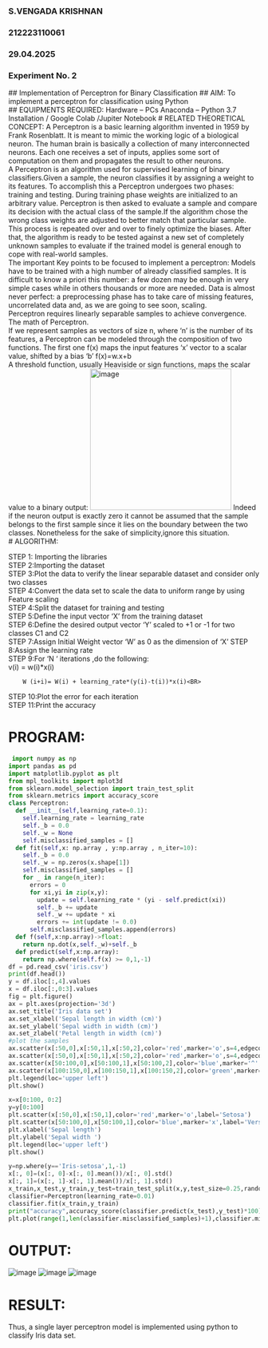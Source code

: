 <H3>S.VENGADA KRISHNAN</H3>
<H3>212223110061</H3>
<H3>29.04.2025</H3>
<H3>Experiment No. 2 </H3>
## Implementation of Perceptron for Binary Classification
## AIM:
To implement a perceptron for classification using Python<BR>
## EQUIPMENTS REQUIRED:
Hardware – PCs
Anaconda – Python 3.7 Installation / Google Colab /Jupiter Notebook
# RELATED THEORETICAL CONCEPT:
A Perceptron is a basic learning algorithm invented in 1959 by Frank Rosenblatt. It is meant to mimic the working logic of a biological neuron. The human brain is basically a collection of many interconnected neurons. Each one receives a set of inputs, applies some sort of computation on them and propagates the result to other neurons.<BR>
A Perceptron is an algorithm used for supervised learning of binary classifiers.Given a sample, the neuron classifies it by assigning a weight to its features. To accomplish this a Perceptron undergoes two phases: training and testing. During training phase weights are initialized to an arbitrary value. Perceptron is then asked to evaluate a sample and compare its decision with the actual class of the sample.If the algorithm chose the wrong class weights are adjusted to better match that particular sample. This process is repeated over and over to finely optimize the biases. After that, the algorithm is ready to be tested against a new set of completely unknown samples to evaluate if the trained model is general enough to cope with real-world samples.<BR>
The important Key points to be focused to implement a perceptron:
Models have to be trained with a high number of already classified samples. It is difficult to know a priori this number: a few dozen may be enough in very simple cases while in others thousands or more are needed.
Data is almost never perfect: a preprocessing phase has to take care of missing features, uncorrelated data and, as we are going to see soon, scaling.<BR>
Perceptron requires linearly separable samples to achieve convergence.
The math of Perceptron. <BR>
If we represent samples as vectors of size n, where ‘n’ is the number of its features, a Perceptron can be modeled through the composition of two functions. The first one f(x) maps the input features  ‘x’  vector to a scalar value, shifted by a bias ‘b’
f(x)=w.x+b
 <BR>
A threshold function, usually Heaviside or sign functions, maps the scalar value to a binary output:
<img width="283" alt="image" src="https://github.com/Lavanyajoyce/Ex-2--NN/assets/112920679/c6d2bd42-3ec1-42c1-8662-899fa450f483">
Indeed if the neuron output is exactly zero it cannot be assumed that the sample belongs to the first sample since it lies on the boundary between the two classes. Nonetheless for the sake of simplicity,ignore this situation.<BR>
# ALGORITHM:



STEP 1: Importing the libraries<BR>
STEP 2:Importing the dataset<BR>
STEP 3:Plot the data to verify the linear separable dataset and consider only two classes<BR>
STEP 4:Convert the data set to scale the data to uniform range by using Feature scaling<BR>
STEP 4:Split the dataset for training and testing<BR>
STEP 5:Define the input vector ‘X’ from the training dataset<BR>
STEP 6:Define the desired output vector ‘Y’ scaled to +1 or -1 for two classes C1 and C2<BR>
STEP 7:Assign Initial Weight vector ‘W’ as 0 as the dimension of ‘X’
STEP 8:Assign the learning rate<BR>
STEP 9:For ‘N ‘ iterations ,do the following:<BR>
        v(i) = w(i)*x(i)<BR>
        
        W (i+i)= W(i) + learning_rate*(y(i)-t(i))*x(i)<BR>
STEP 10:Plot the error for each iteration <BR>
STEP 11:Print the accuracy<BR>


# PROGRAM:



```python
 import numpy as np
import pandas as pd
import matplotlib.pyplot as plt
from mpl_toolkits import mplot3d
from sklearn.model_selection import train_test_split
from sklearn.metrics import accuracy_score
class Perceptron:
  def __init__(self,learning_rate=0.1):
    self.learning_rate = learning_rate
    self._b = 0.0
    self._w = None
    self.misclassified_samples = []
  def fit(self,x: np.array , y:np.array , n_iter=10):
    self._b = 0.0
    self._w = np.zeros(x.shape[1])
    self.misclassified_samples = []
    for _ in range(n_iter):
      errors = 0
      for xi,yi in zip(x,y):
        update = self.learning_rate * (yi - self.predict(xi))
        self._b += update 
        self._w += update * xi
        errors += int(update != 0.0)
      self.misclassified_samples.append(errors)
  def f(self,x:np.array)->float:
    return np.dot(x,self._w)+self._b
  def predict(self,x:np.array):
    return np.where(self.f(x) >= 0,1,-1)
df = pd.read_csv('iris.csv')
print(df.head())
y = df.iloc[:,4].values
x = df.iloc[:,0:3].values
fig = plt.figure()
ax = plt.axes(projection='3d')
ax.set_title('Iris data set')
ax.set_xlabel('Sepal length in width (cm)')
ax.set_ylabel('Sepal width in width (cm)')
ax.set_zlabel('Petal length in width (cm)')
#plot the samples
ax.scatter(x[:50,0],x[:50,1],x[:50,2],color='red',marker='o',s=4,edgecolor='red',label="Iris Setosa")
ax.scatter(x[:50,0],x[:50,1],x[:50,2],color='red',marker='o',s=4,edgecolor='red',label="Iris Setosa")
ax.scatter(x[50:100,0],x[50:100,1],x[50:100,2],color='blue',marker='^',s=4,edgecolor='blue',label="Iris Versicolor")
ax.scatter(x[100:150,0],x[100:150,1],x[100:150,2],color='green',marker='s',s=4,edgecolor='green',label="Iris Virginica")
plt.legend(loc='upper left')
plt.show()

x=x[0:100, 0:2]
y=y[0:100]
plt.scatter(x[:50,0],x[:50,1],color='red',marker='o',label='Setosa')
plt.scatter(x[50:100,0],x[50:100,1],color='blue',marker='x',label='Versicolor')
plt.xlabel('Sepal length')
plt.ylabel('Sepal width ')
plt.legend(loc='upper left')
plt.show()

y=np.where(y=='Iris-setosa',1,-1)
x[:, 0]=(x[:, 0]-x[:, 0].mean())/x[:, 0].std()
x[:, 1]=(x[:, 1]-x[:, 1].mean())/x[:, 1].std()
x_train,x_test,y_train,y_test=train_test_split(x,y,test_size=0.25,random_state=0)
classifier=Perceptron(learning_rate=0.01)
classifier.fit(x_train,y_train)
print("accuracy",accuracy_score(classifier.predict(x_test),y_test)*100)
plt.plot(range(1,len(classifier.misclassified_samples)+1),classifier.misclassified_samples,marker='o')

```


# OUTPUT:

![image](https://github.com/user-attachments/assets/82a6a0cb-663e-4770-bfa7-fa2a4062078d)
![image](https://github.com/user-attachments/assets/8f2e0261-6789-424b-9d33-c8004af87335)
![image](https://github.com/user-attachments/assets/47475404-6f66-4065-b846-adb796370fd1)

# RESULT:
 Thus, a single layer perceptron model is implemented using python to classify Iris data set.
